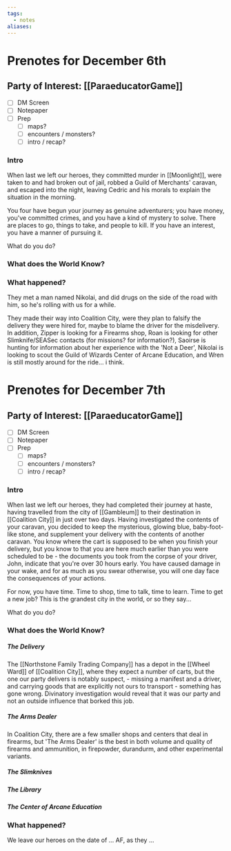 ```yaml
---
tags:
  - notes
aliases:
---
```


# Prenotes for December 6th
## Party of Interest: [[ParaeducatorGame]]
- [ ] DM Screen
- [ ] Notepaper
- [ ] Prep
	- [ ] maps?
	- [ ] encounters / monsters?
	- [ ] intro / recap?

### Intro

When last we left our heroes, they committed murder in [[Moonlight]], were taken to and had broken out of jail, robbed a Guild of Merchants' caravan, and escaped into the night, leaving Cedric and his morals to explain the situation in the morning. 

You four have begun your journey as genuine adventurers; you have money, you've committed crimes, and you have a kind of mystery to solve. There are places to go, things to take, and people to kill. If you have an interest, you have a manner of pursuing it.

What do you do?

### What does the World Know?


### What happened?


They met a man named Nikolai, and did drugs on the side of the road with him, so he's rolling with us for a while.

They made their way into Coalition City, were they plan to falsify the delivery they were hired for, maybe to blame the driver for the misdelivery. In addition, Zipper is looking for a Firearms shop, Roan is looking for other Slimknife/SEASec contacts (for missions? for information?), Saoirse is hunting for information about her experience with the 'Not a Deer', Nikolai is looking to scout the Guild of Wizards Center of Arcane Education, and Wren is still mostly around for the ride... i think.

# Prenotes for December 7th
## Party of Interest: [[ParaeducatorGame]]
- [ ] DM Screen
- [ ] Notepaper
- [ ] Prep
	- [ ] maps?
	- [ ] encounters / monsters?
	- [ ] intro / recap?

### Intro

When last we left our heroes, they had completed their journey at haste, having travelled from the city of [[Gambleum]] to their destination in [[Coalition City]] in just over two days. Having investigated the contents of your caravan, you decided to keep the mysterious, glowing blue, baby-foot-like stone, and supplement your delivery with the contents of another caravan. You know where the cart is supposed to be when you finish your delivery, but you know to that you are here much earlier than you were scheduled to be - the documents you took from the corpse of your driver, John, indicate that you're over 30 hours early. You have caused damage in your wake, and for as much as you swear otherwise, you will one day face the consequences of your actions.

For now, you have time. Time to shop, time to talk, time to learn. Time to get a new job? This is the grandest city in the world, or so they say...

What do you do?

### What does the World Know?

##### The Delivery
The [[Northstone Family Trading Company]] has a depot in the [[Wheel Ward]] of [[Coalition City]], where they expect a number of carts, but the one our party delivers is notably suspect, - missing a manifest and a driver, and carrying goods that are explicitly not ours to transport - something has gone wrong. Divinatory investigation would reveal that it was our party and not an outside influence that borked this job.

##### The Arms Dealer
In Coalition City, there are a few smaller shops and centers that deal in firearms, but 'The Arms Dealer' is the best in both volume and quality of firearms and ammunition, in firepowder, durandurm, and other experimental variants.

##### The Slimknives
##### The Library
##### The Center of Arcane Education

### What happened?


We leave our heroes on the date of ... AF, as they ...